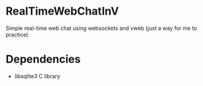 # RealTimeWebChatInV
Simple real-time web chat using websockets and vweb (just a way for me to practice).

# Dependencies
- libsqlite3 C library